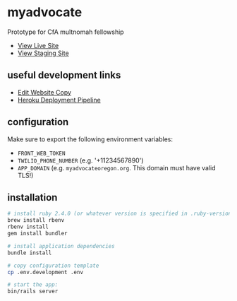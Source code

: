 # myadvocate
Prototype for CfA multnomah fellowship

* [View Live Site](https://myadvocateoregon.org)
* [View Staging Site](https://staging.myadvocateoregon.org)

## useful development links

* [Edit Website Copy](https://github.com/multnomah-fellowship/myadvocate/edit/master/config/locales/en.yml)
* [Heroku Deployment Pipeline](https://dashboard.heroku.com/pipelines/271e11fe-1847-47d2-867a-d19bd13998f3)

## configuration
Make sure to export the following environment variables:

* `FRONT_WEB_TOKEN`
* `TWILIO_PHONE_NUMBER` (e.g. '+11234567890')
* `APP_DOMAIN` (e.g. `myadvocateoregon.org`. This domain must have valid TLS!)

## installation
```bash
# install ruby 2.4.0 (or whatever version is specified in .ruby-version)
brew install rbenv
rbenv install
gem install bundler

# install application dependencies
bundle install

# copy configuration template
cp .env.development .env

# start the app:
bin/rails server
```
